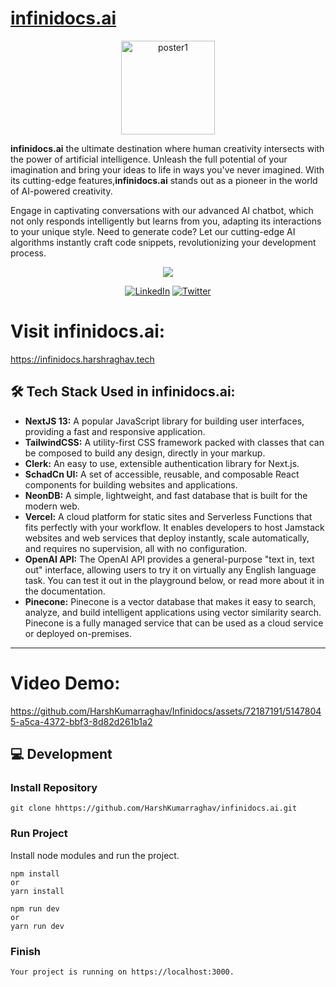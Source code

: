 <p align="center">

# [infinidocs.ai](https://infinidocs.harshraghav.tech)

</p>

<p align="center">
<img width="150" alt="poster1" src="https://github.com/HarshKumarraghav/Infinidocs/assets/72187191/60ce461c-4175-4462-80bc-4e3bf0d757c7">
</p>

**infinidocs.ai** the ultimate destination where human creativity intersects with the power of artificial intelligence. Unleash the full potential of your imagination and bring your ideas to life in ways you've never imagined. With its cutting-edge features,**infinidocs.ai** stands out as a pioneer in the world of AI-powered creativity.

Engage in captivating conversations with our advanced AI chatbot, which not only responds intelligently but learns from you, adapting its interactions to your unique style. Need to generate code? Let our cutting-edge AI algorithms instantly craft code snippets, revolutionizing your development process.

<p align="center">
<img src="https://img.shields.io/badge/Author-@HarshKumarraghav-critical" />
</p>
<div align="center">

[![LinkedIn](https://img.shields.io/badge/LinkedIn-%230077B5.svg?logo=linkedin&logoColor=white)](https://linkedin.com/in/https://www.linkedin.com/in/harsh-kumar-raghav-7285311b9/) [![Twitter](https://img.shields.io/badge/Twitter-%231DA1F2.svg?logo=Twitter&logoColor=white)](https://twitter.com/https://twitter.com/_Harsh_raghav_)

</div>

# Visit infinidocs.ai:

https://infinidocs.harshraghav.tech

## 🛠️ Tech Stack Used in infinidocs.ai:

- **NextJS 13:** A popular JavaScript library for building user interfaces, providing a fast and responsive application.
- **TailwindCSS:** A utility-first CSS framework packed with classes that can be composed to build any design, directly in your markup.
- **Clerk:** An easy to use, extensible authentication library for Next.js.
- **SchadCn UI:** A set of accessible, reusable, and composable React components for building websites and applications.
- **NeonDB:** A simple, lightweight, and fast database that is built for the modern web.
- **Vercel:** A cloud platform for static sites and Serverless Functions that fits perfectly with your workflow. It enables developers to host Jamstack websites and web services that deploy instantly, scale automatically, and requires no supervision, all with no configuration.
- **OpenAI API:** The OpenAI API provides a general-purpose "text in, text out" interface, allowing users to try it on virtually any English language task. You can test it out in the playground below, or read more about it in the documentation.
- **Pinecone:** Pinecone is a vector database that makes it easy to search, analyze, and build intelligent applications using vector similarity search. Pinecone is a fully managed service that can be used as a cloud service or deployed on-premises.

---

# Video Demo:

https://github.com/HarshKumarraghav/Infinidocs/assets/72187191/51478045-a5ca-4372-bbf3-8d82d261b1a2

## 💻 Development

### Install Repository

```git
git clone hhttps://github.com/HarshKumarraghav/infinidocs.ai.git
```

### Run Project

Install node modules and run the project.

```
npm install
or
yarn install
```

```
npm run dev
or
yarn run dev
```

### Finish

```
Your project is running on https://localhost:3000.
```
